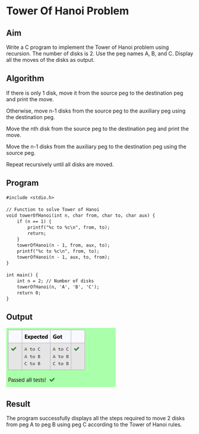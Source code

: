# Tower Of Hanoi Problem
## Aim
Write a C program to implement the Tower of Hanoi problem using recursion. The number of disks is 2. Use the peg names A, B, and C. Display all the moves of the disks as output.

## Algorithm
If there is only 1 disk, move it from the source peg to the destination peg and print the move.

Otherwise, move n-1 disks from the source peg to the auxiliary peg using the destination peg.

Move the nth disk from the source peg to the destination peg and print the move.

Move the n-1 disks from the auxiliary peg to the destination peg using the source peg.

Repeat recursively until all disks are moved.

## Program
```
#include <stdio.h>

// Function to solve Tower of Hanoi
void towerOfHanoi(int n, char from, char to, char aux) {
    if (n == 1) {
        printf("%c to %c\n", from, to);
        return;
    }
    towerOfHanoi(n - 1, from, aux, to);
    printf("%c to %c\n", from, to);
    towerOfHanoi(n - 1, aux, to, from);
}

int main() {
    int n = 2; // Number of disks
    towerOfHanoi(n, 'A', 'B', 'C');
    return 0;
}

```
## Output
![alt text](image-2.png)
## Result
The program successfully displays all the steps required to move 2 disks from peg A to peg B using peg C according to the Tower of Hanoi rules.
